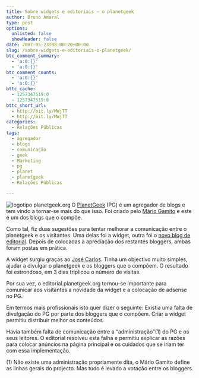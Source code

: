 ```yaml
---
title: Sobre widgets e editoriais – o planetgeek
author: Bruno Amaral
type: post
options:
  unlisted: false
  showHeader: false
date: 2007-05-23T08:00:20+00:00
slug: /sobre-widgets-e-editoriais-o-planetgeek/
btc_comment_summary:
  - 'a:0:{}'
  - 'a:0:{}'
btc_comment_counts:
  - 'a:0:{}'
  - 'a:0:{}'
bttc_cache:
  - 1257347519:0
  - 1257347519:0
bttc_short_url:
  - http://bit.ly/MWjTT
  - http://bit.ly/MWjTT
categories:
  - Relações Públicas
tags:
  - agregador
  - blogs
  - comunicação
  - geek
  - Marketing
  - pg
  - planet
  - planetgeek
  - Relações Públicas

---
```

[<img src="/wp-content/uploads/2007/05/earth1.png" alt="logotipo planetgeek.org" align="left" />][1]O [PlanetGeek][2] (PG) é um agregador de blogs e tem vindo a tornar-se mais do que isso. Foi criado pelo [Mário Gamito][3] e este é um dos blogs que o compõe.

Como tal, fiz duas sugestões para tentar melhorar a comunicação entre o planetgeek e os visitantes. Uma delas foi a widget, outra foi o [novo blog de editorial][4]. Depois de colocadas à apreciação dos restantes bloggers, ambas foram postas em prática.

A widget surgiu graças ao [José Carlos][5]. Tinha um objectivo muito simples, ajudar a divulgar o planetgeek e os bloggers que o compõem. O resultado foi estrondoso, em 3 dias triplicou o número de visitas.

Por sua vez, o editorial.planetgeek.org tornou-se importante para comunicar aos visitantes a novidade da widget e a colocação de adsense no PG.

Em termos mais profissionais isto quer dizer o seguinte: Existia uma falta de divulgação do PG por parte dos bloggers que o compõem. Criar a widget permitiu distribuir melhor os conteúdos.

Havia também falta de comunicação entre a &#8220;administração&#8221;(1) do PG e os seus leitores. O editorial resolveu esta falha e permitiu explicar as razões para colocar anúncios na página principal e os cuidados que se iriam ter com essa implementação.

(1) Não existe uma administração propriamente dita, o Mário Gamito define as linhas gerais do projecto. Mas tudo é levado a votação entre os bloggers.

 [1]: http://www.planetgeek.org "logotipo planetgeek.org"
 [2]: http://www.planetgeek.org
 [3]: http://blog.gamito.org/
 [4]: http://editorial.planetgeek.org/
 [5]: http://logon.com.pt/